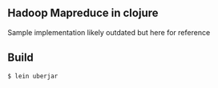 ## Hadoop Mapreduce in clojure

Sample implementation likely outdated but here for reference


## Build

```bash
$ lein uberjar
```
